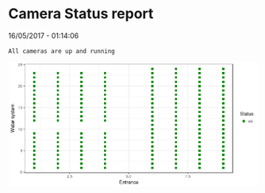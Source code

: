 Camera Status report
================
16/05/2017 - 01:14:06

    All cameras are up and running

![](camreport_files/figure-markdown_github/unnamed-chunk-2-1.png)

